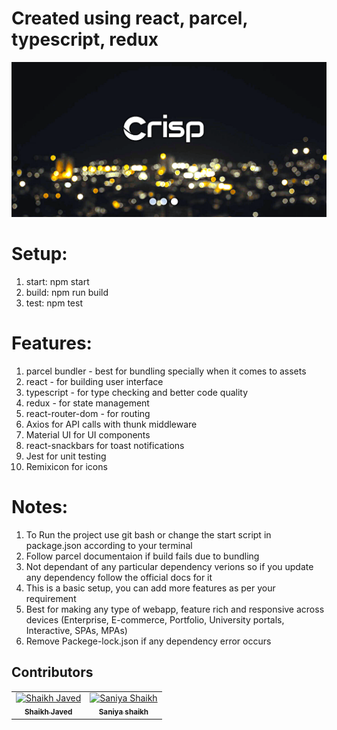 # Created using react, parcel, typescript, redux
![Responsive Full Background Image](https://github.com/shaikhjavedofficial/react-parcel-typescript-app/blob/main/public/assets/crisp_bg.png)

# Setup:
1. start: npm start
2. build: npm run build
3. test: npm test

# Features:

1. parcel bundler - best for bundling specially when it comes to assets
2. react - for building user interface
3. typescript - for type checking and better code quality
4. redux - for state management
5. react-router-dom - for routing
6. Axios for API calls with thunk middleware
7. Material UI for UI components
8. react-snackbars for toast notifications
9. Jest for unit testing
10. Remixicon for icons

# Notes:
1. To Run the project use git bash or change the start script in package.json according to your terminal
2. Follow parcel documentaion if build fails due to bundling
3. Not dependant of any particular dependency verions so if you update any dependency follow the  official docs for it
4. This is a basic setup, you can add more features as per your requirement
5. Best for making any type of webapp, feature rich and responsive across devices (Enterprise, E-commerce, Portfolio, University portals, Interactive, SPAs, MPAs)
6. Remove Packege-lock.json if any dependency error occurs


## Contributors
<table>
  <tbody>
    <tr>
      <td align="center">
        <a href='https://github.com/shaikhjavedofficial'>
          <img src="https://avatars.githubusercontent.com/u/60027240?v=4" width="100px;" alt="Shaikh Javed"/>
          <br />
          <sub><b>Shaikh Javed</b></sub>
        </a>
      </td>
      <td align="center">
        <a href='https://github.com/sanishaikh'>
          <img src="https://avatars.githubusercontent.com/u/98305135?v=4" width="100px;" alt="Saniya Shaikh"/>
          <br />
          <sub><b>Saniya shaikh</b></sub>
        </a>
      </td>
    </tr>
  </tbody>
</table>
